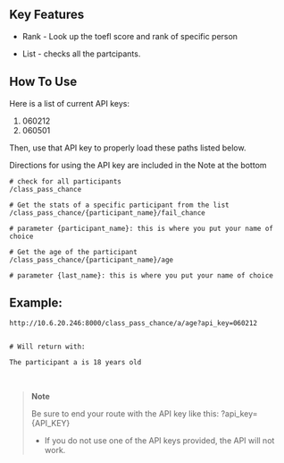 

## Key Features

* Rank - Look up the toefl score and rank of specific person

* List - checks all the partcipants.
  


## How To Use

Here is a list of current API keys:

1. 060212
2. 060501

Then, use that API key to properly load these paths listed below.

Directions for using the API key are included in the Note at the bottom
```
# check for all participants
/class_pass_chance
```
```
# Get the stats of a specific participant from the list
/class_pass_chance/{participant_name}/fail_chance

# parameter {participant_name}: this is where you put your name of choice
```
```
# Get the age of the participant
/class_pass_chance/{participant_name}/age

# parameter {last_name}: this is where you put your name of choice
```

## Example:
```
http://10.6.20.246:8000/class_pass_chance/a/age?api_key=060212


# Will return with:

The participant a is 18 years old
```

‎
> **Note**
> 
>Be sure to end your route with the API key like this: ?api_key={API_KEY}
>* If you do not use one of the API keys provided, the API will not work.


